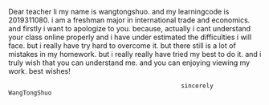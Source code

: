 Dear  teacher li
   my name is wangtongshuo. and my learningcode is 2019311080. i am a freshman 
   major in international trade and economics. and  firstly i want to apologize to you. 
   because, actually i cant understand your class online properly and i have under 
   estimated the difficulties i will face. but i really have try hard to
   overcome it. but there still is a lot of mistakes in my homework.
    but i really really have tried my best to do it. and i
   truly wish that you can understand me. and you can enjoying viewing my work.
   best wishes!


                                                    sincerely   WangTongShuo

